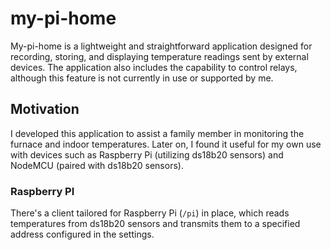 
# my-pi-home

My-pi-home is a lightweight and straightforward application designed for recording, storing, and displaying temperature readings sent by external devices. The application also includes the capability to control relays, although this feature is not currently in use or supported by me.

## Motivation 

I developed this application to assist a family member in monitoring the furnace and indoor temperatures. Later on, I found it useful for my own use with devices such as Raspberry Pi (utilizing ds18b20 sensors) and NodeMCU (paired with ds18b20 sensors).

### Raspberry PI
There's a client tailored for Raspberry Pi (`/pi`) in place, which reads temperatures from ds18b20 sensors and transmits them to a specified address configured in the settings.
